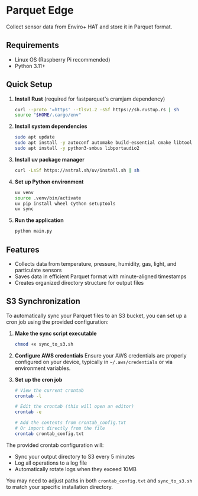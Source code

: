 # Parquet Edge

Collect sensor data from Enviro+ HAT and store it in Parquet format.

## Requirements

- Linux OS (Raspberry Pi recommended)
- Python 3.11+

## Quick Setup

1. **Install Rust** (required for fastparquet's cramjam dependency)
   ```bash
   curl --proto '=https' --tlsv1.2 -sSf https://sh.rustup.rs | sh
   source "$HOME/.cargo/env"
   ```

2. **Install system dependencies**
   ```bash
   sudo apt update
   sudo apt install -y autoconf automake build-essential cmake libtool patchelf
   sudo apt install -y python3-smbus libportaudio2
   ```

3. **Install uv package manager**
   ```bash
   curl -LsSf https://astral.sh/uv/install.sh | sh
   ```

4. **Set up Python environment**
   ```bash
   uv venv
   source .venv/bin/activate
   uv pip install wheel Cython setuptools
   uv sync
   ```

5. **Run the application**
   ```bash
   python main.py
   ```

## Features

- Collects data from temperature, pressure, humidity, gas, light, and particulate sensors
- Saves data in efficient Parquet format with minute-aligned timestamps
- Creates organized directory structure for output files

## S3 Synchronization

To automatically sync your Parquet files to an S3 bucket, you can set up a cron job using the provided configuration:

1. **Make the sync script executable**
   ```bash
   chmod +x sync_to_s3.sh
   ```

2. **Configure AWS credentials**
   Ensure your AWS credentials are properly configured on your device, typically in `~/.aws/credentials` or via environment variables.

3. **Set up the cron job**
   ```bash
   # View the current crontab
   crontab -l

   # Edit the crontab (this will open an editor)
   crontab -e

   # Add the contents from crontab_config.txt
   # Or import directly from the file
   crontab crontab_config.txt
   ```

The provided crontab configuration will:
- Sync your output directory to S3 every 5 minutes
- Log all operations to a log file
- Automatically rotate logs when they exceed 10MB

You may need to adjust paths in both `crontab_config.txt` and `sync_to_s3.sh` to match your specific installation directory.
